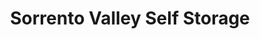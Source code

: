 ---
title: "Sorrento Valley Self Storage"
url: /san-diego/sorrento-valley-self-storage/
shop: Mieten
---